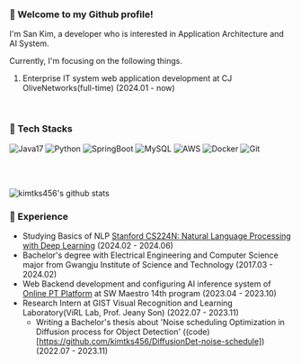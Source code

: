 <div align="left">
  
### 👋 Welcome to my Github profile!
I'm San Kim, a developer who is interested in Application Architecture and AI System.

Currently, I'm focusing on the following things.
1. Enterprise IT system web application development at CJ OliveNetworks(full-time) (2024.01 - now)
   
</br>

### 🚀 Tech Stacks

![Java17](https://img.shields.io/badge/java-orange.svg?style=for-the-badge&logo=java&logoColor=white)
![Python](https://img.shields.io/badge/python-3670A0?style=for-the-badge&logo=python&logoColor=ffdd54) ![SpringBoot](https://img.shields.io/badge/SpringBoot-6DB33F.svg?style=for-the-badge&logo=SpringBoot&logoColor=white) ![MySQL](https://img.shields.io/badge/MySQL-4479A1.svg?style=for-the-badge&logo=MySQL&logoColor=white) ![AWS](https://img.shields.io/badge/AWS-%23FF9900.svg?style=for-the-badge&logo=amazon-aws&logoColor=white) ![Docker](https://img.shields.io/badge/docker-%230db7ed.svg?style=for-the-badge&logo=docker&logoColor=white) ![Git](https://img.shields.io/badge/git-%23F05033.svg?style=for-the-badge&logo=git&logoColor=white) <br>


</br>
</br>

<!--
**kimtks456/kimtks456** is a ✨ _special_ ✨ repository because its `README.md` (this file) appears on your GitHub profile.

Here are some ideas to get you started:

- 🔭 I’m currently working on ...
- 🌱 I’m currently learning ...
- 👯 I’m looking to collaborate on ...
- 🤔 I’m looking for help with ...
- 💬 Ask me about ...
- 📫 How to reach me: ...
- 😄 Pronouns: ...
- ⚡ Fun fact: ...
-->

![kimtks456's github stats](https://github-readme-stats.vercel.app/api?username=kimtks456&show_icons=true)

### 🔭 Experience
- Studying Basics of NLP [Stanford CS224N: Natural Language Processing with Deep Learning](https://youtube.com/playlist?list=PLoROMvodv4rMFqRtEuo6SGjY4XbRIVRd4&si=7Ob7AMDfCZwqhsyb) (2024.02 - 2024.06)
- Bachelor's degree with Electrical Engineering and Computer Science major from Gwangju Institute of Science and Technology (2017.03 - 2024.02)
- Web Backend development and configuring AI inference system of [Online PT Platform](https://github.com/Pocket-PT) at SW Maestro 14th program (2023.04 - 2023.10)
- Research Intern at GIST Visual Recognition and Learning Laboratory(ViRL Lab, Prof. Jeany Son) (2022.07 - 2023.11)
  - Writing a Bachelor's thesis about 'Noise scheduling Optimization in Diffusion process
for Object Detection' ((code)[https://github.com/kimtks456/DiffusionDet-noise-schedule]) (2022.07 - 2023.11)
